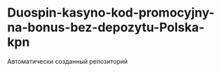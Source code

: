 # Duospin-kasyno-kod-promocyjny-na-bonus-bez-depozytu-Polska-kpn
Автоматически созданный репозиторий
